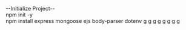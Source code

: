 --Initialize Project-- <br>
npm init -y <br>
npm install express mongoose ejs body-parser dotenv
g
g
g
g
g
g
g
g
